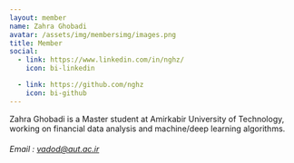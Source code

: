 ```yaml
---
layout: member
name: Zahra Ghobadi
avatar: /assets/img/membersimg/images.png
title: Member
social:
  - link: https://www.linkedin.com/in/nghz/
    icon: bi-linkedin

  - link: https://github.com/nghz
    icon: bi-github
---
```


Zahra Ghobadi is a Master student at Amirkabir University of Technology, working on financial data analysis and machine/deep learning algorithms.

###### Email : vadod@aut.ac.ir
